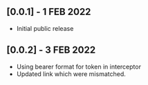 ## [0.0.1] - 1 FEB 2022
- Initial public release

## [0.0.2] - 3 FEB 2022
- Using bearer format for token in interceptor
- Updated link which were mismatched.
